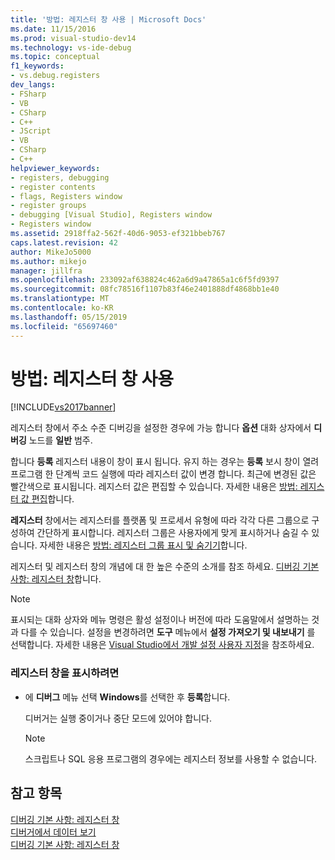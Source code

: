 ```yaml
---
title: '방법: 레지스터 창 사용 | Microsoft Docs'
ms.date: 11/15/2016
ms.prod: visual-studio-dev14
ms.technology: vs-ide-debug
ms.topic: conceptual
f1_keywords:
- vs.debug.registers
dev_langs:
- FSharp
- VB
- CSharp
- C++
- JScript
- VB
- CSharp
- C++
helpviewer_keywords:
- registers, debugging
- register contents
- flags, Registers window
- register groups
- debugging [Visual Studio], Registers window
- Registers window
ms.assetid: 2918ffa2-562f-40d6-9053-ef321bbeb767
caps.latest.revision: 42
author: MikeJo5000
ms.author: mikejo
manager: jillfra
ms.openlocfilehash: 233092af638824c462a6d9a47865a1c6f5fd9397
ms.sourcegitcommit: 08fc78516f1107b83f46e2401888df4868bb1e40
ms.translationtype: MT
ms.contentlocale: ko-KR
ms.lasthandoff: 05/15/2019
ms.locfileid: "65697460"
---
```

# <a name="how-to-use-the-registers-window"></a>방법: 레지스터 창 사용
[!INCLUDE[vs2017banner](../includes/vs2017banner.md)]

레지스터 창에서 주소 수준 디버깅을 설정한 경우에 가능 합니다 **옵션** 대화 상자에서 **디버깅** 노드를 **일반** 범주.  
  
 합니다 **등록** 레지스터 내용이 창이 표시 됩니다. 유지 하는 경우는 **등록** 보시 창이 열려 프로그램 한 단계씩 코드 실행에 따라 레지스터 값이 변경 합니다. 최근에 변경된 값은 빨간색으로 표시됩니다. 레지스터 값은 편집할 수 있습니다. 자세한 내용은 [방법: 레지스터 값 편집](../debugger/how-to-edit-a-register-value.md)합니다.  
  
 **레지스터** 창에서는 레지스터를 플랫폼 및 프로세서 유형에 따라 각각 다른 그룹으로 구성하여 간단하게 표시합니다. 레지스터 그룹은 사용자에게 맞게 표시하거나 숨길 수 있습니다. 자세한 내용은 [방법: 레지스터 그룹 표시 및 숨기기](../debugger/how-to-display-and-hide-register-groups.md)합니다.  
  
 레지스터 및 레지스터 창의 개념에 대 한 높은 수준의 소개를 참조 하세요. [디버깅 기본 사항: 레지스터 창](../debugger/debugging-basics-registers-window.md)합니다.  
  
> [!NOTE]
> 표시되는 대화 상자와 메뉴 명령은 활성 설정이나 버전에 따라 도움말에서 설명하는 것과 다를 수 있습니다. 설정을 변경하려면 **도구** 메뉴에서 **설정 가져오기 및 내보내기** 를 선택합니다. 자세한 내용은 [Visual Studio에서 개발 설정 사용자 지정](https://msdn.microsoft.com/22c4debb-4e31-47a8-8f19-16f328d7dcd3)을 참조하세요.  
  
### <a name="to-display-the-registers-window"></a>레지스터 창을 표시하려면  
  
- 에 **디버그** 메뉴 선택 **Windows**를 선택한 후 **등록**합니다.  
  
     디버거는 실행 중이거나 중단 모드에 있어야 합니다.  
  
    > [!NOTE]
    > 스크립트나 SQL 응용 프로그램의 경우에는 레지스터 정보를 사용할 수 없습니다.  
  
## <a name="see-also"></a>참고 항목  
 [디버깅 기본 사항: 레지스터 창](../debugger/debugging-basics-registers-window.md)   
 [디버거에서 데이터 보기](../debugger/viewing-data-in-the-debugger.md)   
 [디버깅 기본 사항: 레지스터 창](../debugger/debugging-basics-registers-window.md)
